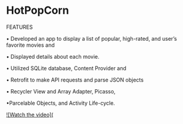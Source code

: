 # HotPopCorn
FEATURES

• Developed an app to display a list of popular, high-rated, and user’s favorite movies and 

• Displayed details about each movie.

• Utilized SQLite database, Content Provider and 

• Retrofit to make API requests and parse JSON objects

• Recycler View and Array Adapter, Picasso, 

•Parcelable Objects, and Activity Life-cycle.


[![Watch the video](](https://www.youtube.com/watch?v=CP-ILlrFtHM)
